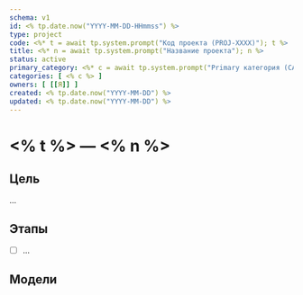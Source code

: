 ```yaml
---
schema: v1
id: <% tp.date.now("YYYY-MM-DD-HHmmss") %>
type: project
code: <%* t = await tp.system.prompt("Код проекта (PROJ-XXXX)"); t %>
title: <%* n = await tp.system.prompt("Название проекта"); n %>
status: active
primary_category: <%* c = await tp.system.prompt("Primary категория (CAT-XXX)"); c %>
categories: [ <% c %> ]
owners: [ [[Я]] ]
created: <% tp.date.now("YYYY-MM-DD") %>
updated: <% tp.date.now("YYYY-MM-DD") %>
---
```

# <% t %> — <% n %>

## Цель
…

## Этапы
- [ ] …

## Модели
